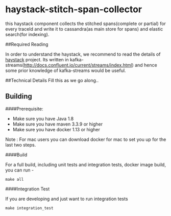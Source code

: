 # haystack-stitch-span-collector
this haystack component collects the stitched spans(complete or partial) for every traceId and write it 
to cassandra(as main store for spans) and elastic search(for indexing).

##Required Reading

In order to understand the haystack, we recommend to read the details of [haystack](https://github.com/ExpediaDotCom/haystack) project.
Its written in kafka-streams(http://docs.confluent.io/current/streams/index.html) and hence some prior knowledge of kafka-streams would be useful.


##Technical Details
Fill this as we go along..

## Building

####Prerequisite:

* Make sure you have Java 1.8
* Make sure you have maven 3.3.9 or higher
* Make sure you have docker 1.13 or higher


Note : For mac users you can download docker for mac to set you up for the last two steps.


####Build

For a full build, including unit tests and integration tests, docker image build, you can run -
```
make all
```

####Integration Test

If you are developing and just want to run integration tests
```
make integration_test

```